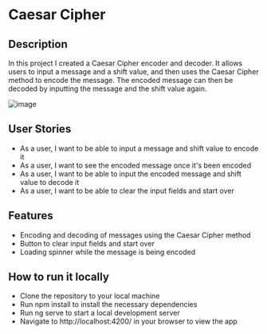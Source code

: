 # Caesar Cipher

## Description

In this project I created a Caesar Cipher encoder and decoder. It allows users to input a message and a shift value, and then uses the Caesar Cipher method to encode the message. The encoded message can then be decoded by inputting the message and the shift value again.

![image](https://user-images.githubusercontent.com/117353352/212271081-70c1c11a-ffe1-4b05-b2e3-3f2c2390f623.png)

## User Stories

* As a user, I want to be able to input a message and shift value to encode it
* As a user, I want to see the encoded message once it's been encoded
* As a user, I want to be able to input the encoded message and shift value to decode it
* As a user, I want to be able to clear the input fields and start over

## Features

* Encoding and decoding of messages using the Caesar Cipher method
* Button to clear input fields and start over
* Loading spinner while the message is being encoded

## How to run it locally

* Clone the repository to your local machine
* Run npm install to install the necessary dependencies
* Run ng serve to start a local development server
* Navigate to http://localhost:4200/ in your browser to view the app


